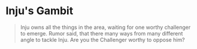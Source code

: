 # Inju's Gambit

> Inju owns all the things in the area, waiting for one worthy challenger to emerge.
>  Rumor said, that there many ways from many different angle to tackle Inju.
>  Are you the Challenger worthy to oppose him?
